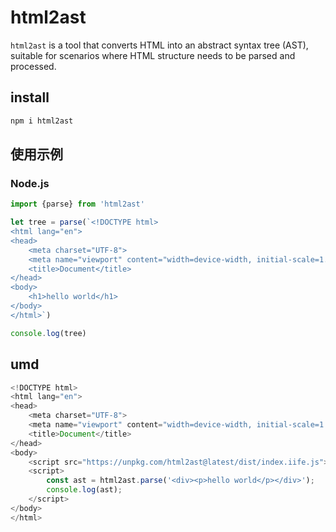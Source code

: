 # html2ast

`html2ast` is a tool that converts HTML into an abstract syntax tree (AST), suitable for scenarios where HTML structure needs to be parsed and processed.

## install

```bash
npm i html2ast
```

## 使用示例

### Node.js

```javascript
import {parse} from 'html2ast'

let tree = parse(`<!DOCTYPE html>
<html lang="en">
<head>
    <meta charset="UTF-8">
    <meta name="viewport" content="width=device-width, initial-scale=1.0">
    <title>Document</title>
</head>
<body>
    <h1>hello world</h1>
</body>
</html>`)

console.log(tree)
```

## umd

```javascript
<!DOCTYPE html>
<html lang="en">
<head>
    <meta charset="UTF-8">
    <meta name="viewport" content="width=device-width, initial-scale=1.0">
    <title>Document</title>
</head>
<body>
    <script src="https://unpkg.com/html2ast@latest/dist/index.iife.js"></script>
    <script>
        const ast = html2ast.parse('<div><p>hello world</p></div>');
        console.log(ast);
    </script>
</body>
</html>
```